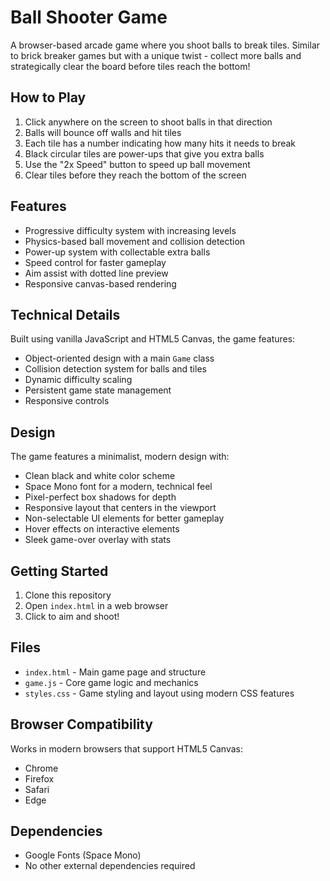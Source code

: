 # Ball Shooter Game

A browser-based arcade game where you shoot balls to break tiles. Similar to brick breaker games but with a unique twist - collect more balls and strategically clear the board before tiles reach the bottom!

## How to Play

1. Click anywhere on the screen to shoot balls in that direction
2. Balls will bounce off walls and hit tiles
3. Each tile has a number indicating how many hits it needs to break
4. Black circular tiles are power-ups that give you extra balls
5. Use the "2x Speed" button to speed up ball movement
6. Clear tiles before they reach the bottom of the screen

## Features

- Progressive difficulty system with increasing levels
- Physics-based ball movement and collision detection
- Power-up system with collectable extra balls
- Speed control for faster gameplay
- Aim assist with dotted line preview
- Responsive canvas-based rendering

## Technical Details

Built using vanilla JavaScript and HTML5 Canvas, the game features:
- Object-oriented design with a main `Game` class
- Collision detection system for balls and tiles
- Dynamic difficulty scaling
- Persistent game state management
- Responsive controls

## Design

The game features a minimalist, modern design with:
- Clean black and white color scheme
- Space Mono font for a modern, technical feel
- Pixel-perfect box shadows for depth
- Responsive layout that centers in the viewport
- Non-selectable UI elements for better gameplay
- Hover effects on interactive elements
- Sleek game-over overlay with stats

## Getting Started

1. Clone this repository
2. Open `index.html` in a web browser
3. Click to aim and shoot!

## Files

- `index.html` - Main game page and structure
- `game.js` - Core game logic and mechanics
- `styles.css` - Game styling and layout using modern CSS features

## Browser Compatibility

Works in modern browsers that support HTML5 Canvas:
- Chrome
- Firefox
- Safari
- Edge

## Dependencies

- Google Fonts (Space Mono)
- No other external dependencies required

